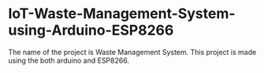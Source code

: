# IoT-Waste-Management-System-using-Arduino-ESP8266
The name of the project is Waste Management System. This project is made using the both arduino and ESP8266.
